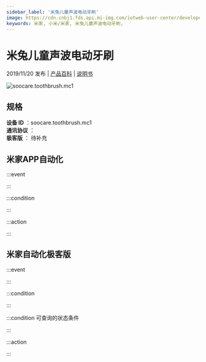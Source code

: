 ```yaml
---
sidebar_label: '米兔儿童声波电动牙刷'
image: https://cdn.cnbj1.fds.api.mi-img.com/iotweb-user-center/developer_1679070104456wXa9i7oN.png?GalaxyAccessKeyId=AKVGLQWBOVIRQ3XLEW&Expires=9223372036854775807&Signature=xmY/2e75fkUqQUOIWizKSCMcxcU=
keywords: 米家, 小米/米家, 米兔儿童声波电动牙刷, 
---
```

# 米兔儿童声波电动牙刷

2019/11/20 发布 | [产品百科](https://home.mi.com/webapp/content/baike/product/index.html?model=soocare.toothbrush.mc1/) | [说明书](https://home.mi.com/views/introduction.html?model=soocare.toothbrush.mc1&region=cn)

![soocare.toothbrush.mc1](https://cdn.cnbj1.fds.api.mi-img.com/iotweb-user-center/developer_1679070104456wXa9i7oN.png?GalaxyAccessKeyId=AKVGLQWBOVIRQ3XLEW&Expires=9223372036854775807&Signature=xmY/2e75fkUqQUOIWizKSCMcxcU=)

## 规格  
> 
**设备 ID** ：soocare.toothbrush.mc1  
**通讯协议** ：  
**极客版**  ： 待补充 


## 米家APP自动化  

:::event  

:::

:::condition  

:::

:::action   

:::

## 米家自动化极客版  

:::event  

:::

:::condition  

:::

:::condition 可查询的状态条件  

:::

:::action  

:::

        
